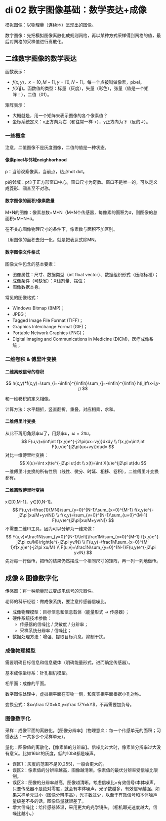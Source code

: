 # di 02 数字图像基础：数学表达+成像

模拟图像：以物理量（连续地）呈现出的图像。

数字图像：先把模拟图像离散化成规则网格，再以某种方式采样得到网格的值，最后对网格的采样值进行离散化。

## 二维数字图像的数学表达

函数表示：

- $f(x,y)$​，$x=[0,M-1],y=[0,N-1]$​。每一个点被叫做像素，pixel。
- $f(\overrightarrow{X})$​。函数值的类型：标量（灰度），矢量（彩色），张量（值是一个矩阵！），二值（01）。

矩阵表示：

- 大概就是，用一个矩阵来表示图像的各个像素值？
- 坐标系统定义：x正方向为右（和往常一样→），y正方向为下（反的↓）。

### 一些概念

注意，二值图像不是灰度图像，二值的值是一种状态。

#### 像素pixel与邻域neighborhood

p：当前观察像素，当前点，热点hot dot。

p的邻域：p位于正方形窗口中心，窗口尺寸为奇数。窗口不是唯一的，可以定义成菱形、圆甚至不对称。

#### 数字图像的面积/像素数量

M\*N的图像：像素总数=M\*N（M\*N个传感器，每像素的面积为σ，则图像的总面积=M\*N\*σ。

在不关心图像物理尺寸的条件下，像素数与面积不加区别。

（用图像的面积去归一化，就是把表达式除MN。

#### 数字图像文件格式

图像文件包含的基本要素：

- 图像属性：尺寸、数据类型（int float vector）、数据组织形式（压缩标准）；
- 成像条件（可缺省）：X线剂量、摆位；
- 图像数据本身。

常见的图像格式：

- Windows Bitmap (BMP)；
- JPEG；
- Tagged Image File Format (TIFF)；
- Graphics Interchange Format (GIF)；
- Portable Network Graphics (PNG)；
- Digital Imaging and Communications in Medicine (DICM)，医疗成像系统；

### 二维卷积 & 傅里叶变换

#### 二维离散信号的卷积

$$
h(x,y)*f(x,y)=\sum_{i=-\infin}^{\infin}\sum_{j=-\infin}^{\infin}
h(i,j)f(x-i,y-j)
$$

和一维卷积的定义相像。

计算方法：水平翻折，竖直翻折，重叠，对应相乘，求和。

#### 二维傅里叶变换

从此不再用角频率ω了，用频率u，$ω=2\pi u$。​
$$
F(u,v)=\int\int f(x,y)e^{-j2\pi(ux+vy)}dxdy
\\
f(x,y)=\int\int F(u,v)e^{j2\pi(ux+vy)}dudv
$$
对比一维傅里叶变换：
$$
X(u)=\int x(t)e^{-j2\pi ut}dt
\\
x(t)=\int X(u)e^{j2\pi ut}du
$$
一维傅里叶变换的所有性质（线性、微分、时延、相移、卷积），二维傅里叶变换都有。

#### 二维离散傅里叶变换

x∈[0,M-1]，y∈[0,N-1]。
$$
F(u,v)=\frac{1}{MN}\sum_{y=0}^{N-1}\sum_{x=0}^{M-1}
f(x,y)e^{-j2\pi[xu/M+yv/N]}
\\
f(x,y)=\sum_{v=0}^{N-1}\sum_{u=0}^{M-1}
F(u,v)e^{j2\pi[xu/M+yv/N]}
$$
不需要二维fft工具，因为可以分解为一维来做：
$$
F(u,v)=\frac1N\sum_{y=0}^{N-1}\left[\frac1M\sum_{x=0}^{M-1}
f(x,y)e^{-j2\pi xu/M}\right]e^{-j2\pi yv/N}
\\
F(u,y)=\frac1M\sum_{x=0}^{M-1}f(x,y)e^{-j2\pi xu/M}
\\
F(u,v)=\frac1N\sum_{y=0}^{N-1}F(u,y)e^{-j2\pi yv/N}
$$
先对每一行做fft，把fft的结果仍然摆成一个相同尺寸的矩阵，再一列一列地做fft。

## 成像 & 图像数字化

传感器：将一种能量形式变成电信号的元器件。

老师的科研经验：做成像系统，要注意传感器信噪比。

- 成像物理模型：目标信息和信息载体（能量形式 → 传感器）；
- 硬件系统技术参数：
  - 传感器的信噪比 / 灵敏度 / 分辨率；
  - 采样系统分辨率 / 信噪比；
- 数据处理方法：增强、提取目标消息，抑制干扰。

### 成像物理模型

需要明确目标信息和信息载体（明确能量形式，进而确定传感器）。

基本成像坐标系：针孔相机模型。

相平面：成像的平面。

数字图像处理中，虚拟相平面在实物一侧，和真实相平面根据小孔对称。

变换公式：$x=\frac fZX=kX,y=\frac fZY=kY$，不再需要加负号。

### 图像数字化

采样：成像平面的离散化，【图像分辨率】（物理意义：每一个传感单元的面积；习惯表达：一共多少个采样单元）。

量化：图像值的离散化，【像素值的分辨率】。信噪比过大时，像素值分辨率过大没有意义。比如16bit的灰度，低的10bit都是噪声。

- 误区1：灰度的范围不是[0,255]，一般会更大的。
- 误区2：像素值的分辨率越高，图像越清晰。像素值的最优分辨率受信噪比限制。
- 误区3：图像的分辨率越高，图像越清晰。考虑信噪比=有效信号/本体噪声。只要传感器不是绝对零度，就会有本体噪声。光子数越多，有效信号越强。如果采样单元过小（图像分辨率高），光子数过少，以至于有效信号和本体噪声量级差不多的话，图像质量就很差了。
- 增大信噪比：给传感器降温，采用更大的光学镜头。（相机曝光速度越大，信噪比越小。）









